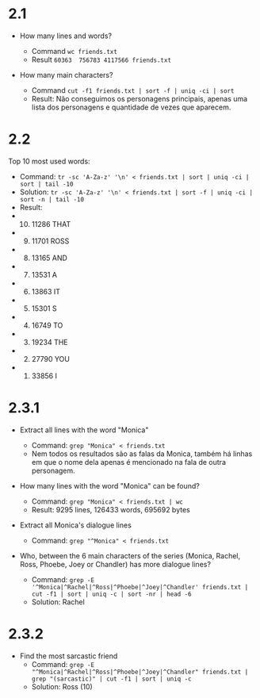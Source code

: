 # 2.1

- How many lines and words?

  - Command `wc friends.txt`
  - Result `60363  756783 4117566 friends.txt`

- How many main characters?
  - Command `cut -f1 friends.txt | sort -f | uniq -ci | sort`
  - Result: Não conseguimos os personagens principais, apenas uma lista dos personagens e quantidade de vezes que aparecem.

# 2.2

Top 10 most used words:

- Command: `tr -sc 'A-Za-z' '\n' < friends.txt | sort | uniq -ci | sort | tail -10`
- Solution: `tr -sc 'A-Za-z' '\n' < friends.txt | sort -f | uniq -ci | sort -n | tail -10`
- Result:
- 10. 11286 THAT
- 9. 11701 ROSS
- 8. 13165 AND
- 7. 13531 A
- 6. 13863 IT
- 5. 15301 S
- 4. 16749 TO
- 3. 19234 THE
- 2. 27790 YOU
- 1. 33856 I

# 2.3.1

- Extract all lines with the word "Monica"

  - Command: `grep "Monica" < friends.txt`
  - Nem todos os resultados são as falas da Monica, também há linhas em que o nome dela apenas é mencionado na fala de outra personagem.

- How many lines with the word "Monica" can be found?

  - Command: `grep "Monica" < friends.txt | wc`
  - Result: 9295 lines, 126433 words, 695692 bytes

- Extract all Monica's dialogue lines

  - Command: `grep "^Monica" < friends.txt`

- Who, between the 6 main characters of the series (Monica, Rachel, Ross, Phoebe, Joey or Chandler) has more dialogue lines?
  - Command: `grep -E '^Monica|^Rachel|^Ross|^Phoebe|^Joey|^Chandler' friends.txt | cut -f1 | sort | uniq -c | sort -nr | head -6`
  - Solution: Rachel

# 2.3.2

- Find the most sarcastic friend
  - Command: `grep -E "^Monica|^Rachel|^Ross|^Phoebe|^Joey|^Chandler" friends.txt | grep "(sarcastic)" | cut -f1 | sort | uniq -c`
  - Solution: Ross (10)
